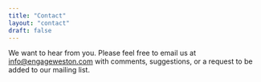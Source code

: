 ```yaml
---
title: "Contact"
layout: "contact"
draft: false
---
```

We want to hear from you. Please feel free to email us at info@engageweston.com with comments, suggestions, or a request to be added to our mailing list.
